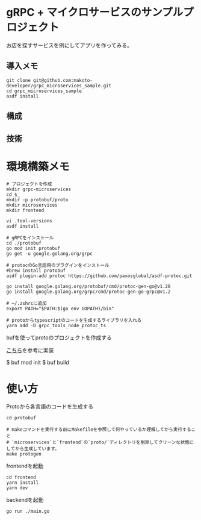 # gRPC + マイクロサービスのサンプルプロジェクト

お店を探すサービスを例にしてアプリを作ってみる。

## 導入メモ

```shell
git clone git@github.com:makoto-developer/grpc_microservices_sample.git
cd grpc_microservices_sample
asdf install 

```

## 構成

## 技術

# 環境構築メモ

````shell
# プロジェクトを作成
mkdir grpc-microservices
cd $_
mkdir -p protobuf/proto
mkdir microservices
mkdir frontend

vi .tool-versions
asdf install

# gRPCをインストール
cd ./protobuf
go mod init protobuf
go get -u google.golang.org/grpc

# protocのGo言語用のプラグインをインストール
#brew install protobuf
asdf plugin-add protoc https://github.com/paxosglobal/asdf-protoc.git

go install google.golang.org/protobuf/cmd/protoc-gen-go@v1.28
go install google.golang.org/grpc/cmd/protoc-gen-go-grpc@v1.2

# ~/.zshrcに追加
export PATH="$PATH:$(go env GOPATH)/bin"

# protoからtypescriptのコードを生成するライブラリを入れる
yarn add -D grpc_tools_node_protoc_ts
````

bufを使ってprotoのプロジェクトを作成する

[こちら](https://docs.buf.build/how-to/replace-protoc-with-buf)を参考に実装

$ buf mod init
$ buf build


# 使い方

Protoから各言語のコードを生成する

```shell
cd protobuf

# makeコマンドを実行する前にMakefileを参照して何やっているか理解してから実行すること
# `microservices`と`frontend`の`proto/`ディレクトリを削除してクリーンな状態にしてから生成しています。
make protogen
```

frontendを起動

```shell
cd frontend
yarn install
yarn dev
```

backendを起動

```shell
go run ./main.go
```

